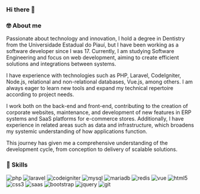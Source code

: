 ### Hi there 👋

### 🤓 About me 
Passionate about technology and innovation, I hold a degree in Dentistry from the Universidade Estadual do Piauí, but I have been working as a software developer since I was 17. Currently, I am studying Software Engineering and focus on web development, aiming to create efficient solutions and integrations between systems.

I have experience with technologies such as PHP, Laravel, CodeIgniter, Node.js, relational and non-relational databases, Vue.js, among others. I am always eager to learn new tools and expand my technical repertoire according to project needs.

I work both on the back-end and front-end, contributing to the creation of corporate websites, maintenance, and development of new features in ERP systems and SaaS platforms for e-commerce stores.
Additionally, I have experience in related areas such as data and infrastructure, which broadens my systemic understanding of how applications function.

This journey has given me a comprehensive understanding of the development cycle, from conception to delivery of scalable solutions.

### 🚀 Skills
![php](https://img.shields.io/badge/PHP-777BB4?style=for-the-badge&logo=php&logoColor=white)
![laravel](https://img.shields.io/badge/Laravel-FF2D20?style=for-the-badge&logo=laravel&logoColor=white)
![codeigniter](https://iili.io/HuKawV2.png)
![mysql](https://img.shields.io/badge/MySQL-005C84?style=for-the-badge&logo=mysql&logoColor=white)
![mariadb](https://img.shields.io/badge/MariaDB-003545?style=for-the-badge&logo=mariadb&logoColor=white)
![redis](https://img.shields.io/badge/redis-%23DD0031.svg?&style=for-the-badge&logo=redis&logoColor=white)
![vue](https://img.shields.io/badge/Vue.js-35495E?style=for-the-badge&logo=vue.js&logoColor=4FC08D)
![html5](https://img.shields.io/badge/HTML5-E34F26?style=for-the-badge&logo=html5&logoColor=white)
![css3](https://img.shields.io/badge/CSS3-1572B6?style=for-the-badge&logo=css3&logoColor=white)
![saas](https://img.shields.io/badge/Sass-CC6699?style=for-the-badge&logo=sass&logoColor=white)
![bootstrap](https://img.shields.io/badge/Bootstrap-563D7C?style=for-the-badge&logo=bootstrap&logoColor=white)
![jquery](https://img.shields.io/badge/jQuery-0769AD?style=for-the-badge&logo=jquery&logoColor=white)
![git](https://img.shields.io/badge/GIT-E44C30?style=for-the-badge&logo=git&logoColor=white)
